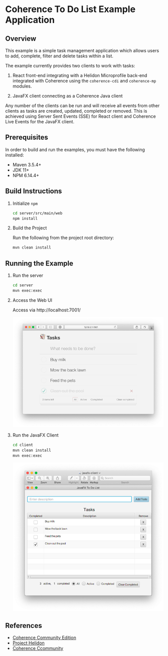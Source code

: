 # Coherence To Do List Example Application

## Overview

This example is a simple task management application which allows users to add, complete,
filter and delete tasks within a list.

The example currently provides two clients to work with tasks:

1. React front-end integrating with a Helidon Microprofile back-end integrated 
   with Coherence using the `coherence-cdi` and `coherence-mp` modules.

1. JavaFX client connecting as a Coherence Java client 

Any number of the clients can be run and will receive all events from other clients as
tasks are created, updated, completed or removed. This is achieved using Server Sent Events 
(SSE) for React client and Coherence Live Events for the JavaFX client.

## Prerequisites

In order to build and run the examples, you must have the following installed:

* Maven 3.5.4+
* JDK 11+
* NPM 6.14.4+

## Build Instructions

1. Initialize `npm`

    ```bash
    cd server/src/main/web
    npm install
    ``` 
   
1. Build the Project

    Run the following from the project root directory:

    ```bash
    mvn clean install
    ```     

## Running the Example

1. Run the server

    ```bash  
    cd server
    mvn exec:exec
    ```            
   
1. Access the Web UI
  
   Access via http://localhost:7001/
   
   ![To Do List - React Client](assets/react-client.png)
   
1. Run the JavaFX Client

    ```bash  
    cd client
    mvn clean install
    mvn exec:exec
    ```  
        
    ![To Do List - JavaFX Client](assets/javafx-client.png)

## References

* [Coherence Community Edition](https://github.com/oracle/coherence)
* [Project Helidon](https://helidon.io/)
* [Coherence Ccommunity](https://coherence.community/)



